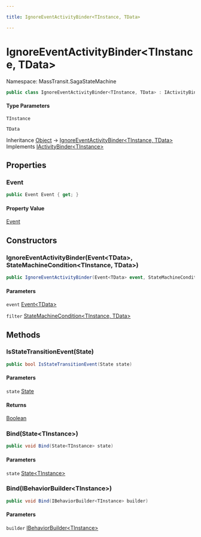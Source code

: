 ```yaml
---

title: IgnoreEventActivityBinder<TInstance, TData>

---
```


# IgnoreEventActivityBinder\<TInstance, TData\>

Namespace: MassTransit.SagaStateMachine

```csharp
public class IgnoreEventActivityBinder<TInstance, TData> : IActivityBinder<TInstance>
```

#### Type Parameters

`TInstance`<br/>

`TData`<br/>

Inheritance [Object](https://learn.microsoft.com/en-us/dotnet/api/system.object) → [IgnoreEventActivityBinder\<TInstance, TData\>](../masstransit-sagastatemachine/ignoreeventactivitybinder-2)<br/>
Implements [IActivityBinder\<TInstance\>](../masstransit-sagastatemachine/iactivitybinder-1)

## Properties

### **Event**

```csharp
public Event Event { get; }
```

#### Property Value

[Event](../../masstransit-abstractions/masstransit/event)<br/>

## Constructors

### **IgnoreEventActivityBinder(Event\<TData\>, StateMachineCondition\<TInstance, TData\>)**

```csharp
public IgnoreEventActivityBinder(Event<TData> event, StateMachineCondition<TInstance, TData> filter)
```

#### Parameters

`event` [Event\<TData\>](../../masstransit-abstractions/masstransit/event-1)<br/>

`filter` [StateMachineCondition\<TInstance, TData\>](../../masstransit-abstractions/masstransit/statemachinecondition-2)<br/>

## Methods

### **IsStateTransitionEvent(State)**

```csharp
public bool IsStateTransitionEvent(State state)
```

#### Parameters

`state` [State](../../masstransit-abstractions/masstransit/state)<br/>

#### Returns

[Boolean](https://learn.microsoft.com/en-us/dotnet/api/system.boolean)<br/>

### **Bind(State\<TInstance\>)**

```csharp
public void Bind(State<TInstance> state)
```

#### Parameters

`state` [State\<TInstance\>](../../masstransit-abstractions/masstransit/state-1)<br/>

### **Bind(IBehaviorBuilder\<TInstance\>)**

```csharp
public void Bind(IBehaviorBuilder<TInstance> builder)
```

#### Parameters

`builder` [IBehaviorBuilder\<TInstance\>](../masstransit-sagastatemachine/ibehaviorbuilder-1)<br/>
